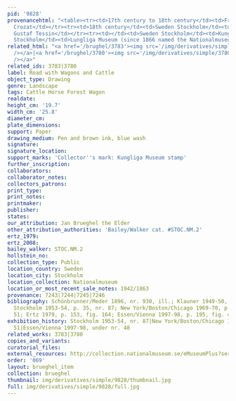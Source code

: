 ```yaml
---
pid: '9828'
provenancehtml: "<table><tr><td>17th century to 18th century</td><td>France Paris</td><td>Pierre
  Crozat</td></tr><tr><td>18th century</td><td>Sweden Stockholm</td><td>Count Carl
  Gustaf Tessin</td></tr><tr><td></td><td>Sweden Stockholm</td><td>Kunglig Biblioteket</td></tr><tr><td></td><td>Sweden
  Stockholm</td><td>Lungliga Museum (since 1866 named the Nationalmuseum)</td></tr></table>"
related_html: "<a href='/brughel/3783'><img src='/img/derivatives/simple/3783/thumbnail.jpg'
  /></a>|<a href='/brughel/3780'><img src='/img/derivatives/simple/3780/thumbnail.jpg'
  /></a>"
related_ids: 3783|3780
label: Road with Wagons and Cattle
object_type: Drawing
genre: Landscape
tags: Cattle Horse Forest Wagon
realdate:
height_cm: '19.7'
width_cm: '25.8'
diameter_cm:
plate_dimensions:
support: Paper
drawing_medium: Pen and brown ink, blue wash
signature:
signature_location:
support_marks: 'Collector''s mark: Kungliga Museum stamp'
further_inscription:
collaborators:
collaborator_notes:
collectors_patrons:
print_type:
print_notes:
printmaker:
publisher:
states:
our_attribution: Jan Brueghel the Elder
other_attribution_authorities: 'Bailey/Walker cat. #STOC.NM.2'
ertz_1979:
ertz_2008:
bailey_walker: STOC.NM.2
hollstein_no:
collection_type: Public
location_country: Sweden
location_city: Stockholm
location_collection: Nationalmuseum
location_or_most_recent_sale_notes: 1942/1863
provenance: 7243|7244|7245|7246
bibliography: Schönbrunner/Meder 1896, nr. 930, ill.; Klauner 1949-50, p. 20, ill.;
  Stockholm 1953-54, p. 35, nr. 87; New York/Boston/Chicago 1969-70, p. 7, 31, nr.
  51; Ertz 1979, p. 153, fig. 164; Essen/Vienna 1997-98, p. 195, fig. 4, nr. 48
exhibition_history: Stockholm 1953-54, nr. 87|New York/Boston/Chicago 1969-70, nr.
  51|Essen/Vienna 1997-98, under nr. 48
related_works: 3783|3780
copies_and_variants:
curatorial_files:
external_resources: http://collection.nationalmuseum.se/eMuseumPlus?service=ExternalInterface&module=collection&objectId=176464&viewType=detailView
order: '069'
layout: brueghel_item
collection: brueghel
thumbnail: img/derivatives/simple/9828/thumbnail.jpg
full: img/derivatives/simple/9828/full.jpg
---
```

